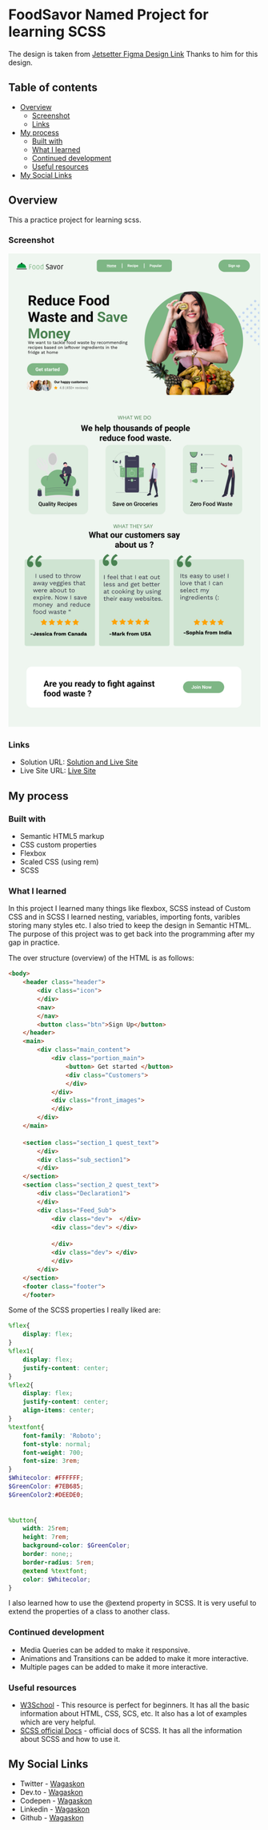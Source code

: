 # FoodSavor Named Project for learning SCSS

The design is taken from [Jetsetter Figma Design Link](https://www.figma.com/community/file/1075546859187487919) Thanks to him for this design.


## Table of contents

- [Overview](#overview)
  - [Screenshot](#screenshot)
  - [Links](#links)
- [My process](#my-process)
  - [Built with](#built-with)
  - [What I learned](#what-i-learned)
  - [Continued development](#continued-development)
  - [Useful resources](#useful-resources)
- [My Social Links](#my-social-links)


## Overview

This a practice project for learning scss. 

### Screenshot

![Design](https://raw.githubusercontent.com/wagaskon/FoodSavor_HTMLSCSS/master/images/Design.png?token=GHSAT0AAAAAAB5QD2URS7N3RT4LVUEQLVAMY6325XQ)

### Links

- Solution URL: [Solution and Live Site](https://codepen.io/wagaskon/pen/MWBZeeR)
- Live Site URL: [Live Site](https://codepen.io/wagaskon/pen/MWBZeeR)

## My process

### Built with

- Semantic HTML5 markup
- CSS custom properties
- Flexbox
- Scaled CSS (using rem)
- SCSS


### What I learned

In this project I learned many things like flexbox, SCSS instead of Custom CSS and in SCSS I learned nesting, variables, importing fonts, varibles storing many styles etc. I also tried to keep the design in Semantic HTML.
The purpose of this project was to get back into the programming after my gap in practice.

The over structure (overview) of the HTML is as follows:

```html
<body>
    <header class="header">
        <div class="icon">
        </div>
        <nav>
        </nav>
        <button class="btn">Sign Up</button>
    </header>
    <main>
        <div class="main_content">
            <div class="portion_main">                
                <button> Get started </button>
                <div class="Customers">    
                </div>
            </div>
            <div class="front_images">
            </div>
        </div>
    </main>

    <section class="section_1 quest_text">
        </div>
        <div class="sub_section1">            
        </div>
    </section>
    <section class="section_2 quest_text">
        <div class="Declaration1">
        </div>
        <div class="Feed_Sub">
            <div class="dev">  </div>
            <div class="dev"> </div>

            </div>
            <div class="dev"> </div>
            </div>
        </div>
    </section>
    <footer class="footer">
    </footer>
```
Some of the SCSS properties I really liked are:

```scss
%flex{
    display: flex;
}
%flex1{
    display: flex;
    justify-content: center;
}
%flex2{
    display: flex;
    justify-content: center; 
    align-items: center;
}
%textfont{
    font-family: 'Roboto';
    font-style: normal;
    font-weight: 700;
    font-size: 3rem;
}
$Whitecolor: #FFFFFF;
$GreenColor: #7EB685;
$GreenColor2:#DEEDE0;


%button{
    width: 25rem;
    height: 7rem;
    background-color: $GreenColor;
    border: none;;
    border-radius: 5rem;
    @extend %textfont;
    color: $Whitecolor;
}
```
I also learned how to use the @extend property in SCSS. It is very useful to extend the properties of a class to another class. 
### Continued development

- Media Queries can be added to make it responsive.
- Animations and Transitions can be added to make it more interactive.
- Multiple pages can be added to make it more interactive.

### Useful resources

- [W3School](https://www.w3schools.com/) - This resource is perfect for beginners. It has all the basic information about HTML, CSS, SCS, etc. It also has a lot of examples which are very helpful.
- [SCSS official Docs](https://sass-lang.com/guide) - official docs of SCSS. It has all the information about SCSS and how to use it.


## My Social Links

- Twitter - [Wagaskon](https://twitter.com/wagaskon)
- Dev.to - [Wagaskon](https://dev.to/waqaskhan)
- Codepen - [Wagaskon](https://codepen.io/wagaskon)
- Linkedin - [Wagaskon](https://www.linkedin.com/in/waqaskhandev/)
- Github - [Wagaskon](https://github.com/wagaskon)

